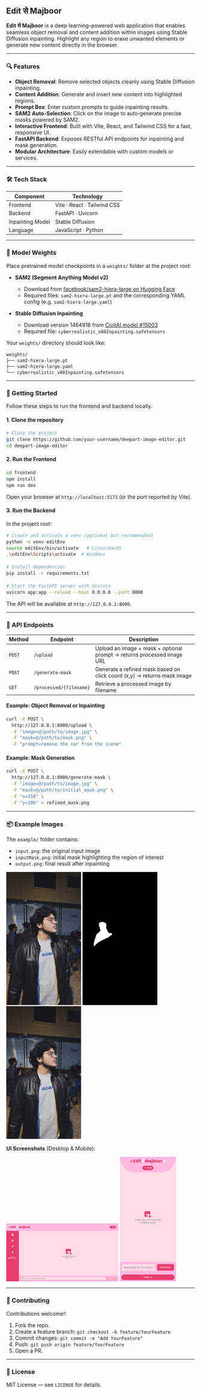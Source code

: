 ## Edit से Majboor

**Edit से Majboor** is a deep learning–powered web application that enables seamless object removal and content addition within images using Stable Diffusion inpainting. Highlight any region to erase unwanted elements or generate new content directly in the browser.

---

### 🔍 Features

- **Object Removal**: Remove selected objects cleanly using Stable Diffusion inpainting.
- **Content Addition**: Generate and insert new content into highlighted regions.
- **Prompt Box**: Enter custom prompts to guide inpainting results.
- **SAM2 Auto‐Selection**: Click on the image to auto‐generate precise masks powered by SAM2.
- **Interactive Frontend**: Built with Vite, React, and Tailwind CSS for a fast, responsive UI.
- **FastAPI Backend**: Exposes RESTful API endpoints for inpainting and mask generation.
- **Modular Architecture**: Easily extendable with custom models or services.

---

### 🛠️ Tech Stack

| Component        | Technology                  |
| ---------------- | --------------------------- |
| Frontend         | Vite · React · Tailwind CSS |
| Backend          | FastAPI · Uvicorn           |
| Inpainting Model | Stable Diffusion            |
| Language         | JavaScript · Python         |

---

### 📂 Model Weights

Place pretrained model checkpoints in a `weights/` folder at the project root:

- **SAM2 (Segment Anything Model v2)**

  - Download from [facebook/sam2-hiera-large on Hugging Face](https://huggingface.co/facebook/sam2-hiera-large/tree/main)
  - Required files: `sam2-hiera-large.pt` and the corresponding YAML config (e.g. `sam2-hiera-large.yaml`)

- **Stable Diffusion Inpainting**

  - Download version 1464918 from [CivitAI model #15003](https://civitai.com/models/15003?modelVersionId=1464918)
  - Required file: `cyberrealistic_v80Inpainting.safetensors`

Your `weights/` directory should look like:

```plaintext
weights/
├── sam2-hiera-large.pt
├── sam2-hiera-large.yaml
└── cyberrealistic_v80Inpainting.safetensors
```

---

### 🚀 Getting Started

Follow these steps to run the frontend and backend locally.

#### 1. Clone the repository

```bash
# Clone the project
git clone https://github.com/your-username/deepart-image-editor.git
cd deepart-image-editor
```

#### 2. Run the Frontend

```bash
cd frontend
npm install
npm run dev
```

Open your browser at `http://localhost:5173` (or the port reported by Vite).

#### 3. Run the Backend

In the project root:

```bash
# Create and activate a venv (optional but recommended)
python -m venv editEnv
source editEnv/bin/activate   # Linux/macOS
.\editEnv\Scripts\activate  # Windows

# Install dependencies
pip install -r requirements.txt

# Start the FastAPI server with Uvicorn
uvicorn app:app --reload --host 0.0.0.0 --port 8000
```

The API will be available at `http://127.0.0.1:8000`.

---

### 📡 API Endpoints

| Method | Endpoint                | Description                                                             |
| ------ | ----------------------- | ----------------------------------------------------------------------- |
| `POST` | `/upload`               | Upload an image + mask + optional prompt → returns processed image URL  |
| `POST` | `/generate-mask`        | Generate a refined mask based on click coord (x,y) → returns mask image |
| `GET`  | `/processed/{filename}` | Retrieve a processed image by filename                                  |

#### Example: Object Removal or Inpainting

```bash
curl -X POST \
  http://127.0.0.1:8000/upload \
  -F "image=@/path/to/image.jpg" \
  -F "mask=@/path/to/mask.png" \
  -F "prompt=remove the car from the scene"
```

#### Example: Mask Generation

```bash
curl -X POST \
  http://127.0.0.1:8000/generate-mask \
  -F "image=@/path/to/image.jpg" \
  -F "mask=@/path/to/initial_mask.png" \
  -F "x=150" \
  -F "y=200" > refined_mask.png
```

---

### 📦 Example Images

The `example/` folder contains:

- `input.png`: the original input image
- `inputMask.png`: initial mask highlighting the region of interest
- `output.png`: final result after inpainting

<!-- display input, mask, output side by side -->

<p float="left">
  <img src="example/input.png" width="200" />
  <img src="example/inputMask.png" width="200" />
  <img src="example/output.png" width="200" />
</p>

**UI Screenshots** (Desktop & Mobile):

<p float="left">
  <img src="example/ui-desktop.png" width="300" />
  <img src="example/ui-mobile.png" width="150" />
</p>

---

### 🤝 Contributing

Contributions welcome!:

1. Fork the repo.
2. Create a feature branch: `git checkout -b feature/YourFeature`
3. Commit changes: `git commit -m "Add YourFeature"`
4. Push: `git push origin feature/YourFeature`
5. Open a PR.

---

### 📄 License

MIT License — see `LICENSE` for details.
